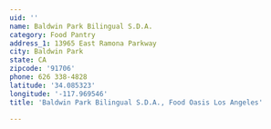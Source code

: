 ```yaml
---
uid: ''
name: Baldwin Park Bilingual S.D.A.
category: Food Pantry
address_1: 13965 East Ramona Parkway
city: Baldwin Park
state: CA
zipcode: '91706'
phone: 626 338-4828
latitude: '34.085323'
longitude: '-117.969546'
title: 'Baldwin Park Bilingual S.D.A., Food Oasis Los Angeles'

---
```

